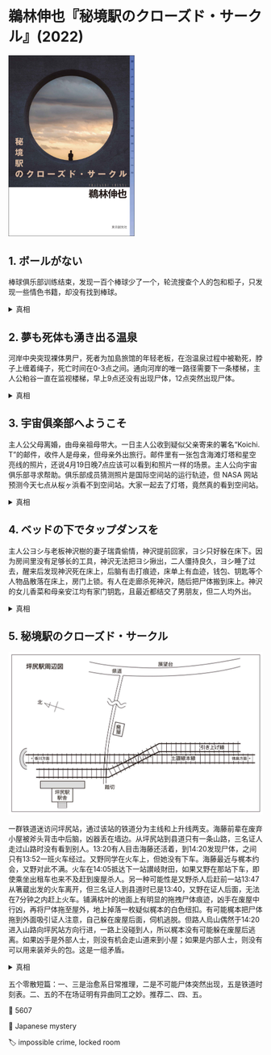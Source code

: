 # 鵜林伸也『秘境駅のクローズド・サークル』(2022)

<img src=images/2022_cover.jpg width=250/>

## 1. ボールがない

棒球俱乐部训练结束，发现一百个棒球少了一个，轮流搜查个人的包和柜子，只发现一些情色书籍，却没有找到棒球。

<details><summary>真相</summary>
ツカサ把一个坏球交给佐倉缝补。ノリ打出全垒打，三輪葉子从来没有打出过全垒打，所以收起ノリ的棒球留念，为了球的总数不减少，把放在管理室的旧球缝好，放回去代替自己拿走的棒球，这一幕被佐倉看到。佐倉和三輪都以为少的球已放回，但两个球只放回去一个。
</details>

## 2. 夢も死体も湧き出る温泉

河岸中央突现裸体男尸，死者为加島旅馆的年轻老板，在泡温泉过程中被勒死，脖子上缠着绳子，死亡时间在0-3点之间。通向河岸的唯一路径需要下一条楼梯，主人公粕谷一直在监视楼梯，早上9点还没有出现尸体，12点突然出现尸体。

<details><summary>真相</summary>
警察金久保和便利店职员橘是共犯。橘脱光假装尸体，大叫“有尸体”吸引大家注意，金久保指挥围观群众撤离，之后二人一起把附近仓库里的尸体搬出，橘游泳过河逃离。橘在便利店工作，在事发深夜有绝对的不在场证明；金久保白天在派出所值班，无法搬运尸体。
</details>

## 3. 宇宙俱楽部へようこそ

主人公父母离婚，由母亲祖母带大。一日主人公收到疑似父亲寄来的署名“Koichi. T”的邮件，收件人是母亲，但母亲外出旅行。邮件里有一张包含海滩灯塔和星空亮线的照片，还说4月19日晚7点应该可以看到和照片一样的场景。主人公向宇宙俱乐部寻求帮助。俱乐部成员猜测照片是国际空间站的运行轨迹，但 NASA 网站预测今天七点从桜ヶ浜看不到空间站。大家一起去了灯塔，竟然真的看到空间站。

<details><summary>真相</summary>
父亲是宇航员高田光一，所以知道空间站的运行路线临时改变。母亲外出旅行是为了去外地看空间站。
</details>

## 4. ベッドの下でタップダンスを

主人公ヨシ与老板神沢樹的妻子瑞貴偷情，神沢提前回家，ヨシ只好躲在床下。因为房间里没有足够长的工具，神沢无法把ヨシ揪出，二人僵持良久，ヨシ睡了过去，醒来后发现神沢死在床上，后脑有击打痕迹，床单上有血迹，钱包、钥匙等个人物品散落在床上，房门上锁。有人在走廊杀死神沢，随后把尸体搬到床上。神沢的女儿香菜和母亲安江均有家门钥匙，且最近都结交了男朋友，但二人均外出。

<details><summary>真相</summary>
凶手是公司专务，他也与妻子瑞貴有染。神沢为了揪出床下的ヨシ，让专务带高枝剪来家里，专务见到愤怒的神沢，误以为奸情败露，杀死神沢，把尸体搬到屋内床上嫁祸ヨシ，又从外面锁门，用高枝剪把钥匙从窗户放回尸体旁。
</details>

## 5. 秘境駅のクローズド・サークル

<img src=images/2022_railroad.jpg width=600/>

一群铁道迷访问坪尻站，通过该站的铁道分为主线和上升线两支。海藤前辈在废弃小屋被斧头背击中后脑，凶器丢在墙边。从坪尻站到县道只有一条山路，三名证人走过山路时没有看到别人。13:20有人目击海藤还活着，到14:20发现尸体，之间只有13:52一班火车经过。又野同学在火车上，但她没有下车。海藤最近与梶本约会，又野对此不满。火车在14:05抵达下一站讃岐財田，如果又野在那站下车，即使乘坐出租车也来不及赶到废屋杀人。另一种可能性是又野杀人后赶前一站13:47从箸蔵出发的火车离开，但三名证人到县道时已是13:40，又野在证人后面，无法在7分钟之内赶上火车。铺满枯叶的地面上有明显的拖拽尸体痕迹，凶手在废屋中行凶，再将尸体拖至屋外，地上掉落一枚疑似梶本的白色纽扣。有可能梶本把尸体拖到外面吸引证人注意，自己躲在废屋后面，伺机逃脱。但路人烏山偶然于14:20进入山路向坪尻站方向行进，一路上没碰到人，所以梶本没有可能躲在废屋后逃离。如果凶手是外部人士，则没有机会走山道来到小屋；如果是内部人士，则没有可以用来装斧头的包。这是一组矛盾。

<details><summary>真相</summary>
外部人士又野与内部人士当麻合谋杀人。又野从阿波池田方向坐火车进站，火车在上升线倒车后短暂停车，她把装斧头的手提袋从窗户扔下。当麻在站台拾起手提袋，到废屋用斧头行凶，并丢下纽扣栽赃梶本。
</details>

五个零散短篇：一、三是治愈系日常推理，二是不可能尸体突然出现，五是铁道时刻表。二、五的不在场证明有异曲同工之妙。推荐二、四、五。

:link: 5607

:file_folder: Japanese mystery

:label: impossible crime, locked room
